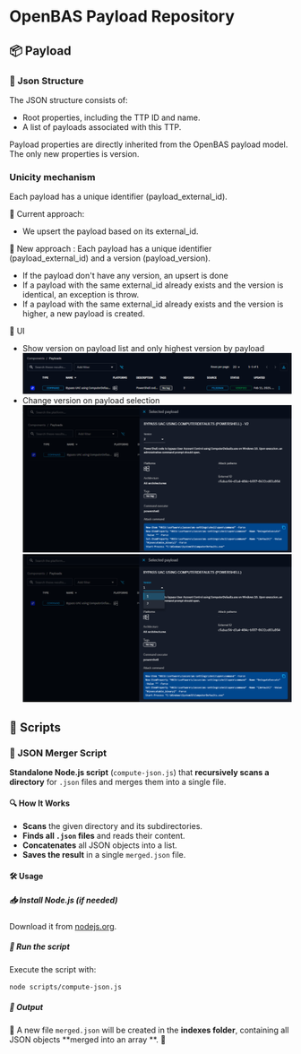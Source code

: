 # OpenBAS Payload Repository

## 📦 Payload

### 📑 Json Structure

The JSON structure consists of:

- Root properties, including the TTP ID and name.
- A list of payloads associated with this TTP.

Payload properties are directly inherited from the OpenBAS payload model.
The only new properties is version.

### Unicity mechanism

Each payload has a unique identifier (payload_external_id).

🔹 Current approach:
- We upsert the payload based on its external_id.

🔹 New approach :
Each payload has a unique identifier (payload_external_id) and a version (payload_version).

- If the payload don't have any version, an upsert is done
- If a payload with the same external_id already exists and the version is identical, an exception is throw.
- If a payload with the same external_id already exists and the version is higher, a new payload is created.

🔹 UI
- Show version on payload list and only highest version by payload
![payload list](assets/payload-list.png)
- Change version on payload selection
![payload-v2](assets/payload-v2.png)
![payload-v1](assets/payload-v1.png)

## 📜 Scripts

### 🔄 JSON Merger Script

**Standalone Node.js script** (`compute-json.js`) that **recursively scans a directory** for `.json` files and merges
them into a single file.

#### 🔍 How It Works

- **Scans** the given directory and its subdirectories.
- **Finds all `.json` files** and reads their content.
- **Concatenates** all JSON objects into a list.
- **Saves the result** in a single `merged.json` file.

#### 🛠 Usage

##### 📥 Install Node.js (if needed)

Download it from [nodejs.org](https://nodejs.org/).

##### 🚀 Run the script

Execute the script with:

```sh
node scripts/compute-json.js
```  

##### 📂 Output

📄 A new file `merged.json` will be created in the **indexes folder**, containing all JSON objects **merged into an array
**. 🎯  
